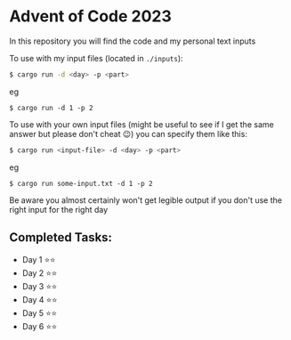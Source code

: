 Advent of Code 2023
===================


In this repository you will find the code and my personal text inputs

To use with my input files (located in `./inputs`):

```sh
$ cargo run -d <day> -p <part>
```
eg
```
$ cargo run -d 1 -p 2
```

To use with your own input files (might be useful to see if I get the same answer but please don't cheat 😉) you can
specify them like this:

```sh
$ cargo run <input-file> -d <day> -p <part>
```
eg
```
$ cargo run some-input.txt -d 1 -p 2
```

Be aware you almost certainly won't get legible output if you don't use the right input for the right day

Completed Tasks:
----------------

- Day 1 ⭐️⭐️
- Day 2 ⭐️⭐️
- Day 3 ⭐️⭐
- Day 4 ⭐️⭐
- Day 5 ⭐️⭐️
- Day 6 ⭐️⭐️

